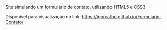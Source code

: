 Site simulando um formulário de contato, utilizando HTML5 e CSS3

Disponível para visualização no link: https://igorcalbo.github.io/Formulario-Contato/

